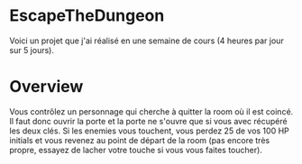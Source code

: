 # EscapeTheDungeon

Voici un projet que j'ai réalisé en une semaine de cours (4 heures par jour sur 5 jours).

# Overview

Vous contrôlez un personnage qui cherche à quitter la room où il est coincé. 
Il faut donc ouvrir la porte et la porte ne s'ouvre que si vous avec récupéré les deux clés.
Si les enemies vous touchent, vous perdez 25 de vos 100 HP initials et vous revenez au point de départ de la room (pas encore très propre, essayez de lacher votre touche si vous vous faites toucher).
